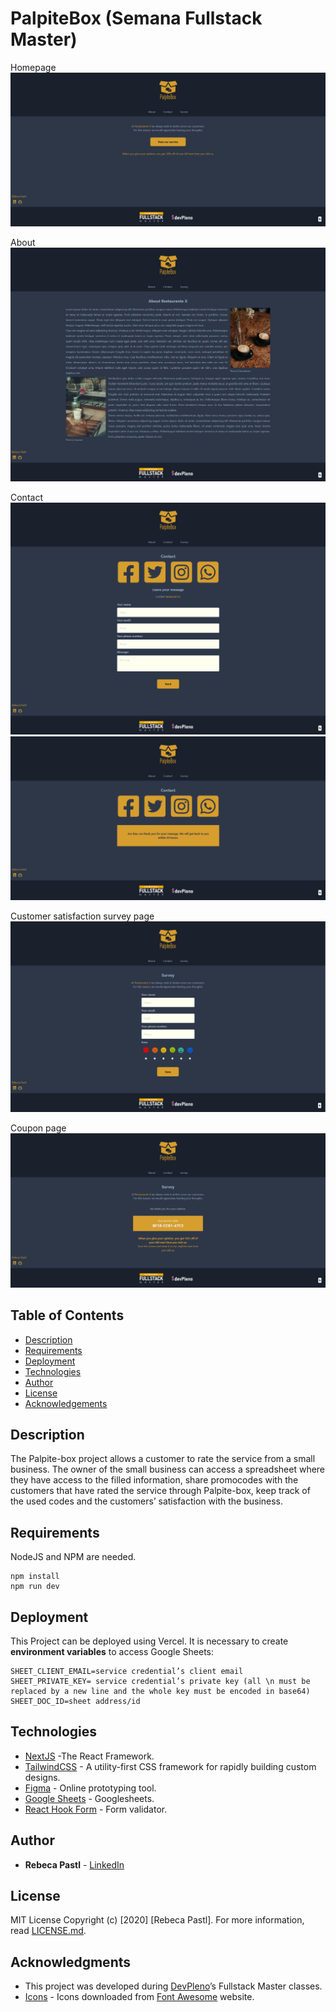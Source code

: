 # PalpiteBox (Semana Fullstack Master)

Homepage
![Preview](https://github.com/RebecaPastl/palpite-box/blob/master/public/images/index.png)

About
![Preview](https://github.com/RebecaPastl/palpite-box/blob/master/public/images/about.png)

Contact
![Preview](https://github.com/RebecaPastl/palpite-box/blob/master/public/images/contact.png)
![Preview](https://github.com/RebecaPastl/palpite-box/blob/master/public/images/contactThankYou.png)

Customer satisfaction survey page
![Preview](https://github.com/RebecaPastl/palpite-box/blob/master/public/images/survey.png)

Coupon page
![Preview](https://github.com/RebecaPastl/palpite-box/blob/master/public/images/surveyPromoCode.png)

## Table of Contents
* [Description](#description)
* [Requirements](#requirements)
* [Deployment](#deployment)
* [Technologies](#technologies)
* [Author](#author)
* [License](#license)
* [Acknowledgements](#acknowledgments)

## Description

The Palpite-box project allows a customer to rate the service from a small business. The owner of the small business can access a spreadsheet where they have access to the filled information, share promocodes with the customers that have rated the service through Palpite-box, keep track of the used codes and the customers’ satisfaction with the business.

## Requirements

NodeJS and NPM are needed.

```
npm install
npm run dev
```

## Deployment
This Project can be deployed using Vercel.
It is necessary to create **environment variables** to access Google Sheets:
```
SHEET_CLIENT_EMAIL=service credential’s client email
SHEET_PRIVATE_KEY= service credential’s private key (all \n must be replaced by a new line and the whole key must be encoded in base64)
SHEET_DOC_ID=sheet address/id
```

## Technologies

* [NextJS](https://nextjs.org/) -The React Framework.
* [TailwindCSS](https://tailwindcss.com/) - A utility-first CSS framework for
rapidly building custom designs.
* [Figma](https://figma.com/) - Online prototyping tool.
* [Google Sheets](https://drive.google.com) - Googlesheets.
* [React Hook Form](https://react-hook-form.com/) - Form validator.

## Author

* **Rebeca Pastl** - [LinkedIn](https://www.linkedin.com/in/rebeca-pastl/)

## License

MIT License 
Copyright (c) [2020] [Rebeca Pastl].
For more information, read [LICENSE.md](LICENSE.md).

## Acknowledgments
* This project was developed during [DevPleno](https://devpleno.com/)’s Fullstack Master classes.
* [Icons](https://fontawesome.com/license) - Icons downloaded from [Font Awesome](https://fontawesome.com/) website. 
